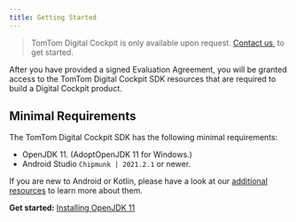 ```yaml
---
title: Getting Started
---
```


<Blockquote type="announcement" hasIcon>
    TomTom Digital Cockpit is only available upon request.
    <a href="https://developer.tomtom.com/tomtom-digital-cockpit/request-access">
        Contact us
    </a>
    &nbsp;to get started.
</Blockquote>

After you have provided a signed Evaluation Agreement, you will be granted access to the
TomTom Digital Cockpit SDK resources that are required to build a Digital Cockpit product.

## Minimal Requirements

The TomTom Digital Cockpit SDK has the following minimal requirements:

- OpenJDK 11. (AdoptOpenJDK 11 for Windows.)
- Android Studio `Chipmunk | 2021.2.1` or newer.

If you are new to Android or Kotlin, please have a look at our
[additional resources](/tomtom-digital-cockpit/documentation/getting-started/additional-resources)
to learn more about them.

__Get started:__
[Installing OpenJDK 11](/tomtom-digital-cockpit/documentation/getting-started/installing-openjdk-11)
